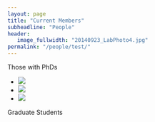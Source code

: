 ```yaml
---
layout: page
title: "Current Members"
subheadline: "People"
header:
   image_fullwidth: "20140923_LabPhoto4.jpg"
permalink: "/people/test/"
---
```


Those with PhDs

<html class="no-js" lang="en">
<body>
<ul class="small-block-grid-2 medium-block-grid-3 large-block-grid-4">
  <li><img src="https://ShiuLab.github.io/images/people/shinhan.png" /></li>
  <li><img src="https://ShiuLab.github.io/images/people/melissa.jpg" /></li>
  <li><img src="https://ShiuLab.github.io/images/people/shinhan" /></li>
</ul>
</body>
</html>



Graduate Students